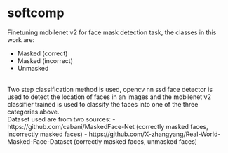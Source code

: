 # softcomp
Finetuning mobilenet v2 for face mask detection task, the classes in this work are:
 - Masked (correct)
 - Masked (incorrect)
 - Unmasked
<br>
Two step classification method is used, opencv nn ssd face detector is used to detect the location of faces in an images and the mobilenet v2 classifier trained is used to classify the faces into one of the three categories above.
<br>
Dataset used are from two sources:
 - https://github.com/cabani/MaskedFace-Net (correctly masked faces, incorrectly masked faces)
 - https://github.com/X-zhangyang/Real-World-Masked-Face-Dataset (correctly masked faces, unmasked faces)
